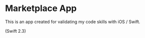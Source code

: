 # Marketplace App #

This is an app created for validating my code skills with iOS / Swift.

(Swift 2.3)
